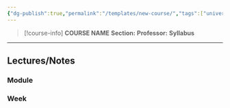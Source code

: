 ```yaml
---
{"dg-publish":true,"permalink":"/templates/new-course/","tags":["university"],"created":"2024-06-22T19:07:40.828-04:00","updated":"2024-08-07T00:51:34.219-04:00"}
---
```


> [!course-info] **COURSE NAME**
> **Section:** 
> **Professor:** 
> **Syllabus**

---
## Lectures/Notes

### Module



### Week


